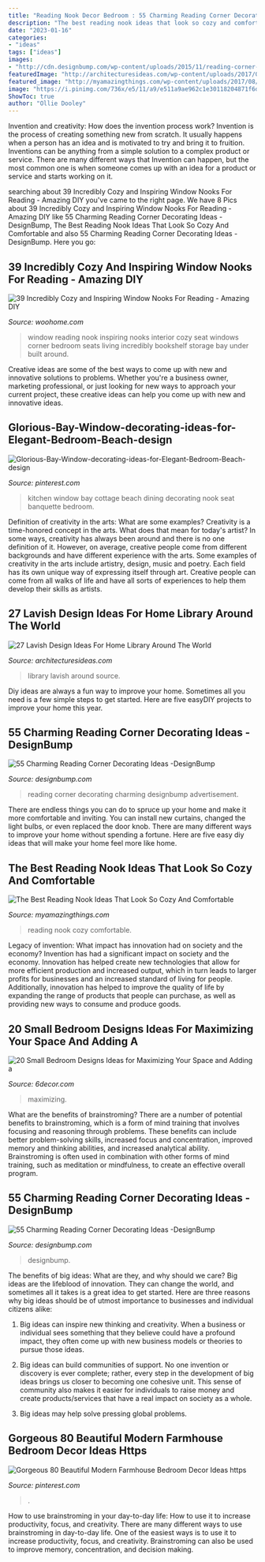 ```yaml
---
title: "Reading Nook Decor Bedroom : 55 Charming Reading Corner Decorating Ideas -designbump"
description: "The best reading nook ideas that look so cozy and comfortable"
date: "2023-01-16"
categories:
- "ideas"
tags: ["ideas"]
images:
- "http://cdn.designbump.com/wp-content/uploads/2015/11/reading-corner-nook01.jpg"
featuredImage: "http://architecturesideas.com/wp-content/uploads/2017/08/1-8.jpg"
featured_image: "http://myamazingthings.com/wp-content/uploads/2017/08/reading-nook-3.jpeg"
image: "https://i.pinimg.com/736x/e5/11/a9/e511a9ae962c1e30118204871f6d96b8--dining-nook-kitchen-banquette.jpg"
ShowToc: true
author: "Ollie Dooley"
---
```



Invention and creativity: How does the invention process work?
Invention is the process of creating something new from scratch. It usually happens when a person has an idea and is motivated to try and bring it to fruition. Inventions can be anything from a simple solution to a complex product or service. There are many different ways that Invention can happen, but the most common one is when someone comes up with an idea for a product or service and starts working on it.

	

		
searching about 39 Incredibly Cozy and Inspiring Window Nooks For Reading - Amazing DIY you've came to the right page. We have 8 Pics about 39 Incredibly Cozy and Inspiring Window Nooks For Reading - Amazing DIY like 55 Charming Reading Corner Decorating Ideas -DesignBump, The Best Reading Nook Ideas That Look So Cozy And Comfortable and also 55 Charming Reading Corner Decorating Ideas -DesignBump. Here you go:
		
    
## 39 Incredibly Cozy And Inspiring Window Nooks For Reading - Amazing DIY

<img loading=lazy src="http://www.woohome.com/wp-content/uploads/2013/10/Inspiring-Window-Reading-Nook-6-2.jpg" onerror="this.onerror=null;this.src='https://tse3.mm.bing.net/th?id=OIP.gQgwYCBA7Gg6BQqBfnSOJwHaJ4&amp;pid=15.1';" alt="39 Incredibly Cozy and Inspiring Window Nooks For Reading - Amazing DIY">

_Source: woohome.com_

>window reading nook inspiring nooks interior cozy seat windows corner bedroom seats living incredibly bookshelf storage bay under built around. 

	

Creative ideas are some of the best ways to come up with new and innovative solutions to problems. Whether you're a business owner, marketing professional, or just looking for new ways to approach your current project, these creative ideas can help you come up with new and innovative ideas.

    
## Glorious-Bay-Window-decorating-ideas-for-Elegant-Bedroom-Beach-design

<img loading=lazy src="https://i.pinimg.com/736x/e5/11/a9/e511a9ae962c1e30118204871f6d96b8--dining-nook-kitchen-banquette.jpg" onerror="this.onerror=null;this.src='https://tse4.mm.bing.net/th?id=OIP.JN8GR7u0K7yUmdLIt8etEQHaLH&amp;pid=15.1';" alt="Glorious-Bay-Window-decorating-ideas-for-Elegant-Bedroom-Beach-design">

_Source: pinterest.com_

>kitchen window bay cottage beach dining decorating nook seat banquette bedroom. 

	

Definition of creativity in the arts: What are some examples?
Creativity is a time-honored concept in the arts. What does that mean for today's artist? In some ways, creativity has always been around and there is no one definition of it. However, on average, creative people come from different backgrounds and have different experience with the arts. 
Some examples of creativity in the arts include artistry, design, music and poetry. Each field has its own unique way of expressing itself through art. Creative people can come from all walks of life and have all sorts of experiences to help them develop their skills as artists.

    
## 27 Lavish Design Ideas For Home Library Around The World

<img loading=lazy src="http://architecturesideas.com/wp-content/uploads/2017/08/1-8.jpg" onerror="this.onerror=null;this.src='https://tse2.mm.bing.net/th?id=OIP.rKC3tp29rzt30sqnw2MAtAHaEK&amp;pid=15.1';" alt="27 Lavish Design Ideas For Home Library Around The World">

_Source: architecturesideas.com_

>library lavish around source. 

	

Diy ideas are always a fun way to improve your home. Sometimes all you need is a few simple steps to get started. Here are five easyDIY projects to improve your home this year.

    
## 55 Charming Reading Corner Decorating Ideas -DesignBump

<img loading=lazy src="https://designbump.com/wp-content/uploads/2015/11/reading-corner-nook24.jpg" onerror="this.onerror=null;this.src='https://tse1.mm.bing.net/th?id=OIP.30N3Zk4j38ghwxoawj3jbQHaKF&amp;pid=15.1';" alt="55 Charming Reading Corner Decorating Ideas -DesignBump">

_Source: designbump.com_

>reading corner decorating charming designbump advertisement. 

	

There are endless things you can do to spruce up your home and make it more comfortable and inviting. You can install new curtains, changed the light bulbs, or even replaced the door knob. There are many different ways to improve your home without spending a fortune. Here are five easy diy ideas that will make your home feel more like home.

    
## The Best Reading Nook Ideas That Look So Cozy And Comfortable

<img loading=lazy src="http://myamazingthings.com/wp-content/uploads/2017/08/reading-nook-3.jpeg" onerror="this.onerror=null;this.src='https://tse1.mm.bing.net/th?id=OIP.KIFg-HmcrqUWTIokE53YcAHaLH&amp;pid=15.1';" alt="The Best Reading Nook Ideas That Look So Cozy And Comfortable">

_Source: myamazingthings.com_

>reading nook cozy comfortable. 

	

Legacy of invention: What impact has innovation had on society and the economy?
Invention has had a significant impact on society and the economy. Innovation has helped create new technologies that allow for more efficient production and increased output, which in turn leads to larger profits for businesses and an increased standard of living for people. Additionally, innovation has helped to improve the quality of life by expanding the range of products that people can purchase, as well as providing new ways to consume and produce goods.

    
## 20 Small Bedroom Designs Ideas For Maximizing Your Space And Adding A

<img loading=lazy src="https://4.bp.blogspot.com/-5A5sJ4t3veA/WUcAkNbExcI/AAAAAAAAZZk/RQyWPl-KnLwNFuJKPMWh8kIV96wRgiP7wCLcBGAs/s1600/A%2BPlatform%2BBed%2Bwith%2BStorage%2BBelow.jpg" onerror="this.onerror=null;this.src='https://tse2.mm.bing.net/th?id=OIP.QkRPl5FeHz80NDTWxMvS-AHaJ4&amp;pid=15.1';" alt="20 Small Bedroom Designs Ideas for Maximizing Your Space and Adding a">

_Source: 6decor.com_

>maximizing. 

	

What are the benefits of brainstroming?
There are a number of potential benefits to brainstroming, which is a form of mind training that involves focusing and reasoning through problems. These benefits can include better problem-solving skills, increased focus and concentration, improved memory and thinking abilities, and increased analytical ability. Brainstroming is often used in combination with other forms of mind training, such as meditation or mindfulness, to create an effective overall program.

    
## 55 Charming Reading Corner Decorating Ideas -DesignBump

<img loading=lazy src="http://cdn.designbump.com/wp-content/uploads/2015/11/reading-corner-nook01.jpg" onerror="this.onerror=null;this.src='https://tse3.mm.bing.net/th?id=OIP.T3QBHOtwZOk8xHLgaKp-8gHaLn&amp;pid=15.1';" alt="55 Charming Reading Corner Decorating Ideas -DesignBump">

_Source: designbump.com_

>designbump. 

	

The benefits of big ideas: What are they, and why should we care?
Big ideas are the lifeblood of innovation. They can change the world, and sometimes all it takes is a great idea to get started. Here are three reasons why big ideas should be of utmost importance to businesses and individual citizens alike: 
1) Big ideas can inspire new thinking and creativity. When a business or individual sees something that they believe could have a profound impact, they often come up with new business models or theories to pursue those ideas. 

2) Big ideas can build communities of support. No one invention or discovery is ever complete; rather, every step in the development of big ideas brings us closer to becoming one cohesive unit. This sense of community also makes it easier for individuals to raise money and create products/services that have a real impact on society as a whole. 

3) Big ideas may help solve pressing global problems.

    
## Gorgeous 80 Beautiful Modern Farmhouse Bedroom Decor Ideas Https

<img loading=lazy src="https://i.pinimg.com/736x/4c/eb/4d/4ceb4d75bdc4b4a401ee887a6f45d364.jpg" onerror="this.onerror=null;this.src='https://tse3.mm.bing.net/th?id=OIP.1PoIHR-P_Qvv0lTtcCAU4AHaLH&amp;pid=15.1';" alt="Gorgeous 80 Beautiful Modern Farmhouse Bedroom Decor Ideas https">

_Source: pinterest.com_

>. 

	

How to use brainstroming in your day-to-day life: How to use it to increase productivity, focus, and creativity.
There are many different ways to use brainstroming in day-to-day life. One of the easiest ways is to use it to increase productivity, focus, and creativity. Brainstroming can also be used to improve memory, concentration, and decision making.

